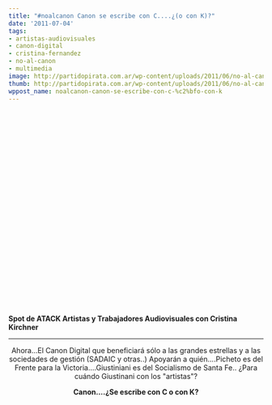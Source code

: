 ```yaml
---
title: "#noalcanon Canon se escribe con C....¿(o con K)?"
date: '2011-07-04'
tags:
- artistas-audiovisuales
- canon-digital
- cristina-fernandez
- no-al-canon
- multimedia
image: http://partidopirata.com.ar/wp-content/uploads/2011/06/no-al-canon-ok.png
thumb: http://partidopirata.com.ar/wp-content/uploads/2011/06/no-al-canon-ok-150x112.png
wppost_name: noalcanon-canon-se-escribe-con-c-%c2%bfo-con-k
---
```


<strong><object style="height: 390px; width: 640px;"><param name="movie" value="http://www.youtube.com/v/JeHRQgEKzYI?version=3" /><param name="allowFullScreen" value="true" /><param name="allowScriptAccess" value="always" /><embed type="application/x-shockwave-flash" width="640" height="390" src="http://www.youtube.com/v/JeHRQgEKzYI?version=3" allowfullscreen="true" allowscriptaccess="always"></embed></object></strong>

<strong>Spot de ATACK Artistas y Trabajadores Audiovisuales con Cristina Kirchner</strong>

<hr />
<p style="text-align: center;">Ahora...El Canon Digital que beneficiará sólo a las grandes estrellas y a las sociedades de gestión (SADAIC y otras..) Apoyarán a quién....Picheto es del Frente para la Victoria....Giustiniani es del Socialismo de Santa Fe.. ¿Para cuándo Giustinani con los "artistas"?</p>
<p style="text-align: center;"><strong>Canon....¿Se escribe con C o con K?</strong></p>

